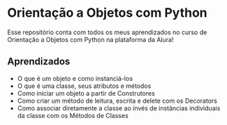 
# Orientação a Objetos com Python

Esse repositório conta com todos os meus aprendizados no curso de Orientação a Objetos com Python na plataforma da Alura!




## Aprendizados

- O que é um objeto e como instanciá-los
- O que é uma classe, seus atributos e métodos
- Como iniciar um objeto a partir de Construtores
- Como criar um método de leitura, escrita e delete com os Decorators
- Como associar diretamente a classe ao invés de instâncias individuais da classe com os Métodos de Classes
